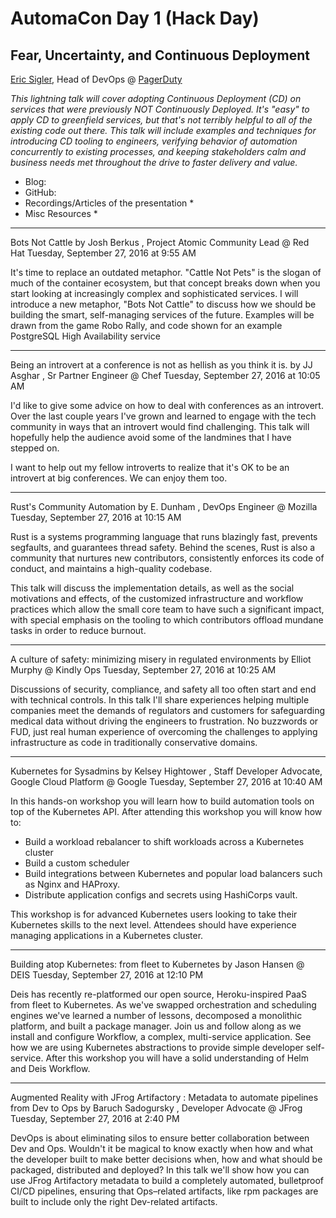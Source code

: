 # AutomaCon Day 1 (Hack Day)

## Fear, Uncertainty, and Continuous Deployment
[Eric Sigler](), Head of DevOps @ [PagerDuty]()

*This lightning talk will cover adopting Continuous Deployment (CD) on services that were previously NOT Continuously Deployed. It's "easy" to apply CD to greenfield services, but that's not terribly helpful to all of the existing code out there. This talk will include examples and techniques for introducing CD tooling to engineers, verifying behavior of automation concurrently to existing processes, and keeping stakeholders calm and business needs met throughout the drive to faster delivery and value.*

* Blog:
* GitHub:
* Recordings/Articles of the presentation
  *  
* Misc Resources
  * 

---

Bots Not Cattle
by Josh Berkus , Project Atomic Community Lead @ Red Hat
Tuesday, September 27, 2016 at 9:55 AM

It's time to replace an outdated metaphor. "Cattle Not Pets" is the slogan of much of the container ecosystem, but that concept breaks down when you start looking at increasingly complex and sophisticated services. I will introduce a new metaphor, "Bots Not Cattle" to discuss how we should be building the smart, self-managing services of the future. Examples will be drawn from the game Robo Rally, and code shown for an example PostgreSQL High Availability service

---

Being an introvert at a conference is not as hellish as you think it is.
by JJ Asghar , Sr Partner Engineer @ Chef
Tuesday, September 27, 2016 at 10:05 AM

I'd like to give some advice on how to deal with conferences as an introvert. Over the last couple years I've grown and learned to engage with the tech community in ways that an introvert would find challenging. This talk will hopefully help the audience avoid some of the landmines that I have stepped on.

I want to help out my fellow introverts to realize that it's OK to be an introvert at big conferences. We can enjoy them too.

---

Rust's Community Automation
by E. Dunham , DevOps Engineer @ Mozilla
Tuesday, September 27, 2016 at 10:15 AM

Rust is a systems programming language that runs blazingly fast, prevents segfaults, and guarantees thread safety. Behind the scenes, Rust is also a community that nurtures new contributors, consistently enforces its code of conduct, and maintains a high-quality codebase.

This talk will discuss the implementation details, as well as the social motivations and effects, of the customized infrastructure and workflow practices which allow the small core team to have such a significant impact, with special emphasis on the tooling to which contributors offload mundane tasks in order to reduce burnout.

---

A culture of safety: minimizing misery in regulated environments
by Elliot Murphy @ Kindly Ops
Tuesday, September 27, 2016 at 10:25 AM

Discussions of security, compliance, and safety all too often start and end with technical controls. In this talk I'll share experiences helping multiple companies meet the demands of regulators and customers for safeguarding medical data without driving the engineers to frustration. No buzzwords or FUD, just real human experience of overcoming the challenges to applying infrastructure as code in traditionally conservative domains.

---

Kubernetes for Sysadmins
by Kelsey Hightower , Staff Developer Advocate, Google Cloud Platform @ Google
Tuesday, September 27, 2016 at 10:40 AM

In this hands-on workshop you will learn how to build automation tools on top of the Kubernetes API. After attending this workshop you will know how to:

* Build a workload rebalancer to shift workloads across a Kubernetes cluster
* Build a custom scheduler
* Build integrations between Kubernetes and popular load balancers such as Nginx and HAProxy.
* Distribute application configs and secrets using HashiCorps vault.

This workshop is for advanced Kubernetes users looking to take their Kubernetes skills to the next level. Attendees should have experience managing applications in a Kubernetes cluster.

---


Building atop Kubernetes: from fleet to Kubernetes
by Jason Hansen @ DEIS
Tuesday, September 27, 2016 at 12:10 PM

Deis has recently re-platformed our open source, Heroku-inspired PaaS from fleet to Kubernetes. As we've swapped orchestration and scheduling engines we've learned a number of lessons, decomposed a monolithic platform, and built a package manager. Join us and follow along as we install and configure Workflow, a complex, multi-service application. See how we are using Kubernetes abstractions to provide simple developer self-service. After this workshop you will have a solid understanding of Helm and Deis Workflow.

---

Augmented Reality with JFrog Artifactory : Metadata to automate pipelines from Dev to Ops
by Baruch Sadogursky , Developer Advocate @ JFrog
Tuesday, September 27, 2016 at 2:40 PM

DevOps is about eliminating silos to ensure better collaboration between Dev and Ops. Wouldn't it be magical to know exactly when how and what the developer built to make better decisions when, how and what should be packaged, distributed and deployed? In this talk we'll show how you can use JFrog Artifactory metadata to build a completely automated, bulletproof CI/CD pipelines, ensuring that Ops–related artifacts, like rpm packages are built to include only the right Dev-related artifacts.
